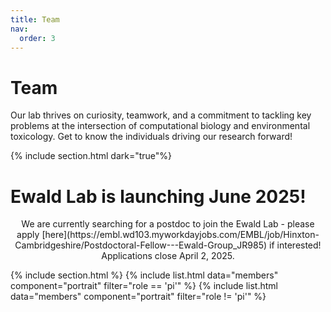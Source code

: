 ```yaml
---
title: Team
nav:
  order: 3
---
```


# Team

Our lab thrives on curiosity, teamwork, and a commitment to tackling key problems at the intersection of computational biology and environmental toxicology. Get to know the individuals driving our research forward!

{% include section.html dark="true"%}
# Ewald Lab is launching June 2025! 
<div style="text-align: center;">
We are currently searching for a postdoc to join the Ewald Lab - please apply [here](https://embl.wd103.myworkdayjobs.com/EMBL/job/Hinxton-Cambridgeshire/Postdoctoral-Fellow---Ewald-Group_JR985) if interested! Applications close April 2, 2025. 
</div>

{% include section.html %}
{% include list.html data="members" component="portrait" filter="role == 'pi'" %}
{% include list.html data="members" component="portrait" filter="role != 'pi'" %}
